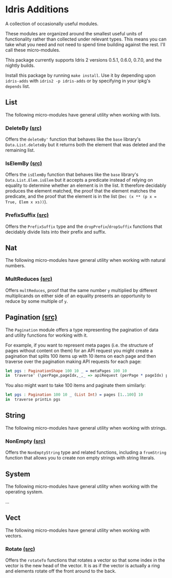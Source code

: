 # Idris Additions

A collection of occasionally useful modules.

These modules are organized around the smallest useful units of functionality rather than collected under relevant types. This means you can take what you need and not need to spend time building against the rest. I'll call these micro-modules.

This package currently supports Idris 2 versions 0.5.1, 0.6.0, 0.7.0, and the nightly builds.

Install this package by running `make install`. Use it by depending upon `idris-adds` with `idris2 -p idris-adds` or by specifying in your ipkg's `depends` list.

## List
The following micro-modules have general utility when working with lists.

### DeleteBy [(src)](./Data/List/DeleteBy.idr)
Offers the `deleteBy'` function that behaves like the `base` library's `Data.List.deleteBy` but it returns both the element that was deleted and the remaining list.

### IsElemBy [(src)](./Data/List/IsElemBy.idr)
Offers the `isElemBy` function that behaves like the `base` library's `Data.List.Elem.isElem` but it accepts a predicate instead of relying on equality to determine whether an element is in the list. It therefore decidably produces the element matched, the proof that the element matches the predicate, and the proof that the element is in the list (`Dec (x ** (p x = True, Elem x xs))`).

### PrefixSuffix [(src)](./Data/List/PrefixSuffix.idr)
Offers the `PrefixSuffix` type and the `dropPrefix`/`dropSuffix` functions that decidably divide lists into their prefix and suffix.

## Nat
The following micro-modules have general utility when working with natural numbers.

### MultReduces [(src)](./Data/Nat/MultReduces.idr)
Offers `multReduces`, proof that the same number `y` multiplied by different multiplicands on either side of an equality presents an opportunity to reduce by some multiple of `y`.

## Pagination [(src)](./Data/Pagination.idr)
The `Pagination` module offers a type representing the pagination of data and utility functions for working with it.

For example, if you want to represent meta pages (i.e. the structure of pages without content on them) for an API request you might create a pagination that splits 100 items up with 10 items on each page and then traverse over the pagination making API requests for each page:
```idris
let pgs : PaginationShape 100 10 _ = metaPages 100 10
in  traverse' (\perPage,pageIdx,_,_ => apiRequest (perPage * pageIdx) perPage) pgs
```

You also might want to take 100 items and paginate them similarly:
```idris
let pgs : Pagination 100 10 _ (List Int) = pages [1..100] 10
in  traverse printLn pgs
```

## String
The following micro-modules have general utility when working with strings.

### NonEmpty [(src)](./Data/String/NonEmpty.idr)
Offers the `NonEmptyString` type and related functions, including a `fromString` function that allows you to create non empty strings with string literals.

## System
The following micro-modules have general utility when working with the operating system.

...

## Vect
The following micro-modules have general utility when working with vectors.

### Rotate [(src)](./Data/Vect/Rotate.idr)
Offers the `rotateTo` functions that rotates a vector so that some index in the vector is the new head of the vector. It is as if the vector is actually a ring and elements rotate off the front around to the back.

